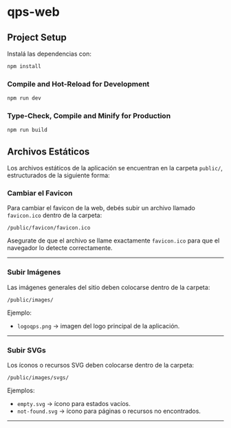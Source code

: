 
# qps-web

## Project Setup

Instalá las dependencias con:

```sh
npm install
```

### Compile and Hot-Reload for Development

```sh
npm run dev
```

### Type-Check, Compile and Minify for Production

```sh
npm run build
```

## Archivos Estáticos

Los archivos estáticos de la aplicación se encuentran en la carpeta `public/`, estructurados de la siguiente forma:

### Cambiar el Favicon

Para cambiar el favicon de la web, debés subir un archivo llamado `favicon.ico` dentro de la carpeta:

```
/public/favicon/favicon.ico
```

Asegurate de que el archivo se llame exactamente `favicon.ico` para que el navegador lo detecte correctamente.

---

### Subir Imágenes

Las imágenes generales del sitio deben colocarse dentro de la carpeta:

```
/public/images/
```

Ejemplo:
- `logoqps.png` → imagen del logo principal de la aplicación.

---

### Subir SVGs

Los íconos o recursos SVG deben colocarse dentro de la carpeta:

```
/public/images/svgs/
```

Ejemplos:
- `empty.svg` → ícono para estados vacíos.
- `not-found.svg` → ícono para páginas o recursos no encontrados.

---

